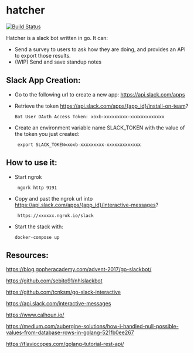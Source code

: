 # hatcher	

[![Build Status](https://travis-ci.com/matthieudolci/hatcher.svg?branch=master)](https://travis-ci.com/matthieudolci/hatcher)

Hatcher is a slack bot written in go. It can:

- Send a survey to users to ask how they are doing, and provides an API to export those results.
- (WIP) Send and save standup notes 

## Slack App Creation:

- Go to the following url to create a new app: https://api.slack.com/apps
- Retrieve the token https://api.slack.com/apps/{app_id}/install-on-team?

    ```Bot User OAuth Access Token: xoxb-xxxxxxxxx-xxxxxxxxxxxxx```

- Create an environment variable name SLACK_TOKEN with the value of the token you just created:

    ``` export SLACK_TOKEN=xoxb-xxxxxxxxx-xxxxxxxxxxxxx```

## How to use it:

- Start ngrok

    ``` ngork http 9191```

- Copy and past the ngrok url into https://api.slack.com/apps/{app_id}/interactive-messages?

    ``` https://xxxxxx.ngrok.io/slack```

- Start the stack with:

    ```docker-compose up```

## Resources:
https://blog.gopheracademy.com/advent-2017/go-slackbot/

https://github.com/sebito91/nhlslackbot

https://github.com/tcnksm/go-slack-interactive

https://api.slack.com/interactive-messages

https://www.calhoun.io/

https://medium.com/aubergine-solutions/how-i-handled-null-possible-values-from-database-rows-in-golang-521fb0ee267

https://flaviocopes.com/golang-tutorial-rest-api/
